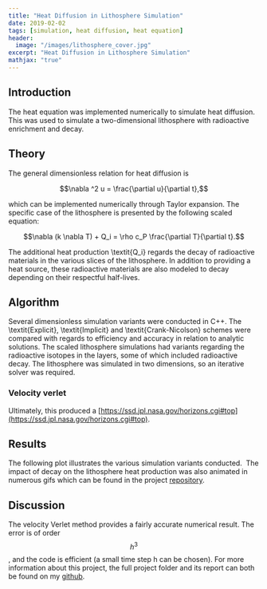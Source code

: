```yaml
---
title: "Heat Diffusion in Lithosphere Simulation"
date: 2019-02-02
tags: [simulation, heat diffusion, heat equation]
header:
  image: "/images/lithosphere_cover.jpg"
excerpt: "Heat Diffusion in Lithosphere Simulation"
mathjax: "true"
---
```

## Introduction
The heat equation was implemented numerically to simulate heat diffusion. This was used to simulate a two-dimensional lithosphere with radioactive enrichment and decay.
## Theory
The general dimensionless relation for heat diffusion is

$$\nabla ^2 u = \frac{\partial u}{\partial t},$$

which can be implemented numerically through Taylor expansion. The specific case of the lithosphere is presented by the following scaled equation:

$$\nabla (k \nabla T) + Q_i = \rho c_P \frac{\partial T}{\partial t}.$$

The additional heat production \textit{Q_i} regards the decay of radioactive materials in the various slices of the lithosphere. In addition to providing a heat source, these radioactive materials are also modeled to decay depending on their respectful half-lives.
## Algorithm
Several dimensionless simulation variants were conducted in C++. The \textit{Explicit}, \textit{Implicit} and \textit{Crank-Nicolson} schemes were compared with regards to efficiency and accuracy in relation to analytic solutions. The scaled lithosphere simulations had variants regarding the radioactive isotopes in the layers, some of which included radioactive decay. The lithosphere was simulated in two dimensions, so an iterative solver was required.
### Velocity verlet
Ultimately, this produced a
[https://ssd.jpl.nasa.gov/horizons.cgi#top](https://ssd.jpl.nasa.gov/horizons.cgi#top).

## Results
The following plot illustrates the various simulation variants conducted.
<img src="{{ site.url }}{{ site.baseurl }}/images/lithosphere_data.png" alt="">
The impact of decay on the lithosphere heat production was also animated in numerous gifs which can be found in the project [repository](https://github.com/steinnhauser/FYS3150/tree/master/Project5).

## Discussion
The velocity Verlet method provides a fairly accurate numerical result. The error is of order $$h^3$$, and the code is efficient (a small time step h can be chosen).
For more information about this project, the full project folder and its report can both be found on my [github](https://github.com/steinnhauser).
